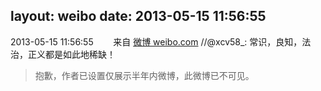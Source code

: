 layout: weibo
date: 2013-05-15 11:56:55
---
2013-05-15 11:56:55  &nbsp;&nbsp;&nbsp;&nbsp;&nbsp;&nbsp; 来自 <a href="http://weibo.com/" rel="nofollow">微博 weibo.com</a>
//@xcv58_: 常识，良知，法治，正义都是如此地稀缺！
>  抱歉，作者已设置仅展示半年内微博，此微博已不可见。 ​​​
